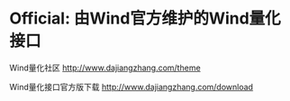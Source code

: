 Official: 由Wind官方维护的Wind量化接口
======================================

Wind量化社区
http://www.dajiangzhang.com/theme

Wind量化接口官方版下载
http://www.dajiangzhang.com/download
